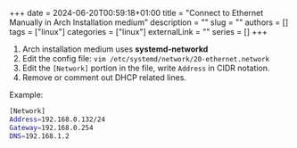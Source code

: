 +++ 
date = 2024-06-20T00:59:18+01:00
title = "Connect to Ethernet Manually in Arch Installation medium"
description = ""
slug = ""
authors = []
tags = ["linux"]
categories = ["linux"]
externalLink = ""
series = []
+++

1. Arch installation medium uses **systemd-networkd**
2. Edit the config file: `vim /etc/systemd/network/20-ethernet.network`
3. Edit the `[Network]` portion in the file, write `Address` in CIDR notation.
4. Remove or comment out DHCP related lines.

Example:

```bash
[Network]
Address=192.168.0.132/24
Gateway=192.168.0.254
DNS=192.168.1.2
```
